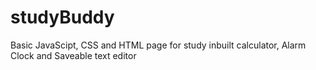# studyBuddy
Basic JavaScipt, CSS and HTML page for study inbuilt calculator, Alarm Clock and Saveable text editor
